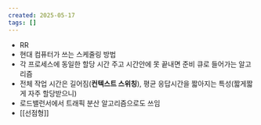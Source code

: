 ```yaml
---
created: 2025-05-17
tags: []
---
```

- RR
- 현대 컴퓨터가 쓰는 스케줄링 방법
- 각 프로세스에 동일한 할당 시간 주고 시간안에 못 끝내면 준비 큐로 들어가는 알고리즘
- 전체 작업 시간은 길어짐(**컨텍스트 스위칭**), 평균 응답시간을 짧아지는 특성(짧게짧게 자주 할당받으니)
- 로드밸런서에서 트래픽 분산 알고리즘으로도 쓰임
- [[선점형]]